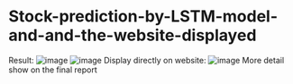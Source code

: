 # Stock-prediction-by-LSTM-model-and-and-the-website-displayed
Result:
![image](https://github.com/nndang27/Stock-prediction-by-LSTM-model-and-and-the-website-displayed/assets/97721662/d5e01138-7ed6-4fc3-b6ea-c9ed7e968550)
![image](https://github.com/nndang27/Stock-prediction-by-LSTM-model-and-and-the-website-displayed/assets/97721662/b1b73b89-7135-43e3-8f1b-03b260cfcad8)
Display directly on website:
![image](https://github.com/nndang27/Stock-prediction-by-LSTM-model-and-and-the-website-displayed/assets/97721662/ebab17ff-0822-411b-894d-535f4b565442)
More detail show on the final report 
